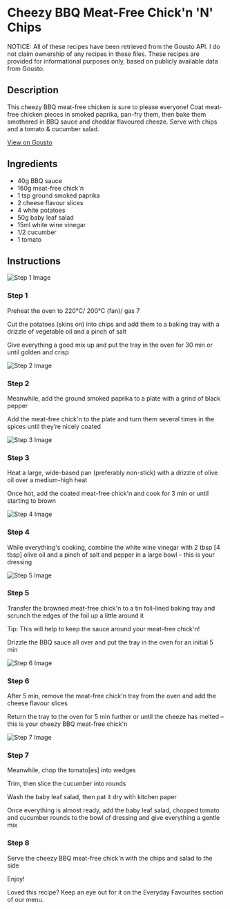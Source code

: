 # Cheezy BBQ Meat-Free Chick'n 'N' Chips

NOTICE: All of these recipes have been retrieved from the Gousto API. I do not claim ownership of any recipes in these files. These recipes are provided for informational purposes only, based on publicly available data from Gousto.

## Description

This cheezy BBQ meat-free chicken is sure to please everyone! Coat meat-free chicken pieces in smoked paprika, pan-fry them, then bake them smothered in BBQ sauce and cheddar flavoured cheeze. Serve with chips and a tomato & cucumber salad.

[View on Gousto](https://www.gousto.co.uk/recipes/cookbook/cheezy-bbq-meat-free-chickn-n-chips)

## Ingredients

- 40g BBQ sauce
- 160g meat-free chick'n
- 1 tsp ground smoked paprika
- 2 cheese flavour slices
- 4 white potatoes
- 50g baby leaf salad
- 15ml white wine vinegar 
- 1/2 cucumber
- 1 tomato

## Instructions

![Step 1 Image](https://production-media.gousto.co.uk/cms/recipe-step-image/Step-1-1623151121083-x200.jpg)

### Step 1

Preheat the oven to 220°C/ 200°C (fan)/ gas 7

Cut the potatoes (skins on) into chips and add them to a baking tray with a drizzle of vegetable oil and a pinch of salt

Give everything a good mix up and put the tray in the oven for 30 min or until golden and crisp

![Step 2 Image](https://production-media.gousto.co.uk/cms/recipe-step-image/Step-2-1623151122914-x200.jpg)

### Step 2

Meanwhile, add the ground smoked paprika to a plate with a grind of black pepper

Add the meat-free chick'n to the plate and turn them several times in the spices until they’re nicely coated

![Step 3 Image](https://production-media.gousto.co.uk/cms/recipe-step-image/Step-3-1623151123323-x200.jpg)

### Step 3

Heat a large, wide-based pan (preferably non-stick) with a drizzle of olive oil over a medium-high heat

Once hot, add the coated meat-free chick'n and cook for 3 min or until starting to brown

![Step 4 Image](https://production-media.gousto.co.uk/cms/recipe-step-image/step-4-1623146955638-x200.jpg)

### Step 4

While everything's cooking, combine the white wine vinegar with 2 tbsp <span class="text-danger">[4 tbsp]</span> olive oil and a pinch of salt and pepper in a large bowl – this is your dressing

![Step 5 Image](https://production-media.gousto.co.uk/cms/recipe-step-image/Step-5-1623151131650-x200.jpg)

### Step 5

Transfer the browned meat-free chick'n to a tin foil-lined baking tray and scrunch the edges of the foil up a little around it

Tip: This will help to keep the sauce around your meat-free chick'n!

Drizzle the BBQ sauce all over and put the tray in the oven for an initial 5 min

![Step 6 Image](https://production-media.gousto.co.uk/cms/recipe-step-image/Step-6-1623151137857-x200.jpg)

### Step 6

After 5 min, remove the meat-free chick'n tray from the oven and add the cheese flavour slices

Return the tray to the oven for 5 min further or until the cheeze has melted – this is your cheezy BBQ meat-free chick'n

![Step 7 Image](https://production-media.gousto.co.uk/cms/recipe-step-image/step-7-1623146970368-x200.jpg)

### Step 7

Meanwhile, chop the tomato<span class="text-danger">[es]</span> into wedges

Trim, then slice the cucumber into rounds

Wash the baby leaf salad, then pat it dry with kitchen paper

Once everything is almost ready, add the baby leaf salad, chopped tomato and cucumber rounds to the bowl of dressing and give everything a gentle mix

### Step 8

Serve the cheezy BBQ meat-free chick'n with the chips and salad to the side

Enjoy!

<span class="text-danger">Loved this recipe? Keep an eye out for it on the Everyday Favourites section of our menu.</span>


